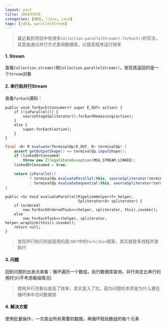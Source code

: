 ```yaml
---
layout: post
title: JDK8中的流
categories: [编程, linux, java]
tags: [jdk8, parallelStream]
---
```


> 最近看到项目中有很多`Collection.parallelStream().forEach()`的写法，其意是通过并行方式查询数据库，以提高程序运行效率

#### 1. Stream

查看`Collection.stream()`和`Collection.parallelStream()`，发现其返回的是一个`Stream`对象

#### 2. 串行和并行Stream

查看`forEach`源码：
```
public void forEach(Consumer<? super E_OUT> action) {
    if (!isParallel()) {
        sourceStageSpliterator().forEachRemaining(action);
    }
    else {
        super.forEach(action);
    }
}
```

```java
final <R> R evaluate(TerminalOp<E_OUT, R> terminalOp) {
    assert getOutputShape() == terminalOp.inputShape();
    if (linkedOrConsumed)
        throw new IllegalStateException(MSG_STREAM_LINKED);
    linkedOrConsumed = true;

    return isParallel()
           ? terminalOp.evaluateParallel(this, sourceSpliterator(terminalOp.getOpFlags()))
           : terminalOp.evaluateSequential(this, sourceSpliterator(terminalOp.getOpFlags()));
}
```

```
public <S> Void evaluateParallel(PipelineHelper<T> helper,
                                 Spliterator<S> spliterator) {
    if (ordered)
        new ForEachOrderedTask<>(helper, spliterator, this).invoke();
    else
        new ForEachTask<>(helper, spliterator, helper.wrapSink(this)).invoke();
    return null;
}
```

> 发现并行执行的底层用的是`JDK7`中的`Fork/Join`框架，其实就是多线程并发执行

#### 3. 问题

回到问题的出发点来看：循环遍历一个数组，执行数据库查询，并行肯定比串行的用时少(不考虑极端情况)

> 使用并行流看似提高了效率，其实是入了坑，因为问题的本质是为什么要在循环体中访问数据库

#### 4. 解决方案

使用批量操作，一次查出所有需要的数据，再循环赋给数组的每个元素
